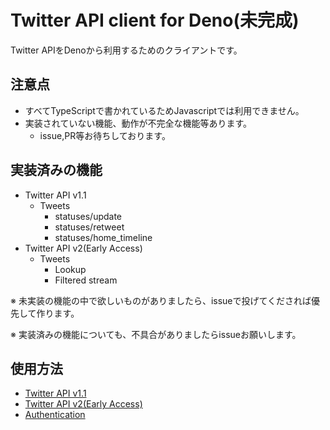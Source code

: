 # Twitter API client for Deno(未完成)

Twitter APIをDenoから利用するためのクライアントです。

## 注意点
- すべてTypeScriptで書かれているためJavascriptでは利用できません。
- 実装されていない機能、動作が不完全な機能等あります。
    - issue,PR等お待ちしております。

## 実装済みの機能
- Twitter API v1.1
    - Tweets
        - statuses/update
        - statuses/retweet
        - statuses/home_timeline
- Twitter API v2(Early Access)
    - Tweets
        - Lookup
        - Filtered stream

※ 未実装の機能の中で欲しいものがありましたら、issueで投げてくだされば優先して作ります。

※ 実装済みの機能についても、不具合がありましたらissueお願いします。

## 使用方法
- [Twitter API v1.1](./api_v1/README.md)
- [Twitter API v2(Early Access)](./api_v2/README.md)
- [Authentication](./auth/README.md)
